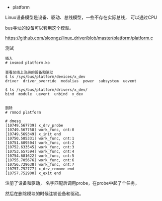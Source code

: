 - platform

Linux设备模型是设备、驱动、总线模型，一些不存在实际总线， 可以通过CPU

bus寻址的设备可以套用这个模型。

https://github.com/sloongz/linux_driver/blob/master/platform/platform.c

测试

```
插入
# insmod platform.ko

查看总线上注册的设备和驱动
$ ls /sys/bus/platform/devices/x_dev
driver  driver_override  modalias  power  subsystem  uevent

$ ls /sys/bus/platform/drivers/x_dev/
bind  module  uevent  unbind  x_dev


删除
# rmmod platform 

# dmesg
[10749.567739] x_drv_probe
[10749.567758] work_func, cnt:0
[10749.569349] x_init end
[10750.585331] work_func, cnt:1
[10751.609504] work_func, cnt:2
[10752.633545] work_func, cnt:3
[10753.657594] work_func, cnt:4
[10754.681622] work_func, cnt:5
[10755.705676] work_func, cnt:6
[10756.729638] work_func, cnt:7
[10757.752777] x_drv_remove end
[10757.752900] x_exit end
```

注册了设备和驱动， 名字匹配后调用probe，在probe中起了个任务，

然后在删除模块的时候注销设备和驱动。